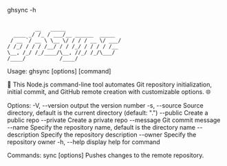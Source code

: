  ghsync -h
 ```

          __   _____
   ____ _/ /_ / ___/__ ______  _____
  / __ `/ __ \ \__ \/ / / / __ \/ ___/
 / /_/ / / / /__/ / / /_/ / / / / /__  
 \__, /_/ /_/____/\__, //_/ /_/\___/  
/____/           /____/

```

Usage: ghsync [options] [command]

🚀 This Node.js command-line tool automates Git repository initialization, initial commit, and GitHub remote creation with customizable options. 🌐

Options:
  -V, --version                output the version number
  -s, --source <source>        Source directory, default is the current directory (default: ".")
  --public                     Create a public repo
  --private                    Create a private repo
  --message <message>          Git commit message
  --name <name>                Specify the repository name, default is the directory name
  --description <description>  Specify the repository description
  --owner <owner>              Specify the repository owner
  -h, --help                   display help for command

Commands:
  sync [options]               Pushes changes to the remote repository.
